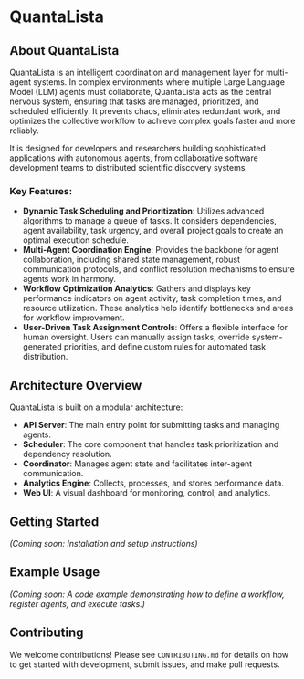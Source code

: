 # QuantaLista

## About QuantaLista
QuantaLista is an intelligent coordination and management layer for multi-agent systems. In complex environments where multiple Large Language Model (LLM) agents must collaborate, QuantaLista acts as the central nervous system, ensuring that tasks are managed, prioritized, and scheduled efficiently. It prevents chaos, eliminates redundant work, and optimizes the collective workflow to achieve complex goals faster and more reliably.

It is designed for developers and researchers building sophisticated applications with autonomous agents, from collaborative software development teams to distributed scientific discovery systems.

### Key Features:
- **Dynamic Task Scheduling and Prioritization**: Utilizes advanced algorithms to manage a queue of tasks. It considers dependencies, agent availability, task urgency, and overall project goals to create an optimal execution schedule.
- **Multi-Agent Coordination Engine**: Provides the backbone for agent collaboration, including shared state management, robust communication protocols, and conflict resolution mechanisms to ensure agents work in harmony.
- **Workflow Optimization Analytics**: Gathers and displays key performance indicators on agent activity, task completion times, and resource utilization. These analytics help identify bottlenecks and areas for workflow improvement.
- **User-Driven Task Assignment Controls**: Offers a flexible interface for human oversight. Users can manually assign tasks, override system-generated priorities, and define custom rules for automated task distribution.

## Architecture Overview

QuantaLista is built on a modular architecture:

- **API Server**: The main entry point for submitting tasks and managing agents.
- **Scheduler**: The core component that handles task prioritization and dependency resolution.
- **Coordinator**: Manages agent state and facilitates inter-agent communication.
- **Analytics Engine**: Collects, processes, and stores performance data.
- **Web UI**: A visual dashboard for monitoring, control, and analytics.

## Getting Started

*(Coming soon: Installation and setup instructions)*

## Example Usage

*(Coming soon: A code example demonstrating how to define a workflow, register agents, and execute tasks.)*

## Contributing

We welcome contributions! Please see `CONTRIBUTING.md` for details on how to get started with development, submit issues, and make pull requests.

